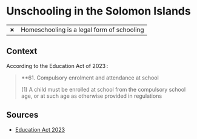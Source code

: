 # Unschooling in the Solomon Islands

|       |                                            |
| ----- | ------------------------------------------ |
| **✗** | Homeschooling is a legal form of schooling |

## Context

According to the Education Act of 2023 :

> \*\*61. Compulsory enrolment and attendance at school
>
> (1) A child must be enrolled at school from the compulsory school age, or at
> such age as otherwise provided in regulations

## Sources

- [Education Act 2023](https://www.paclii.org/sb/legis/num_act/ea2023104.pdf)
